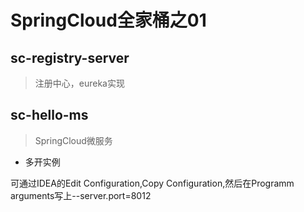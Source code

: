 # SpringCloud全家桶之01

## sc-registry-server
> 注册中心，eureka实现


## sc-hello-ms
> SpringCloud微服务

* 多开实例

可通过IDEA的Edit Configuration,Copy Configuration,然后在Programm arguments写上--server.port=8012